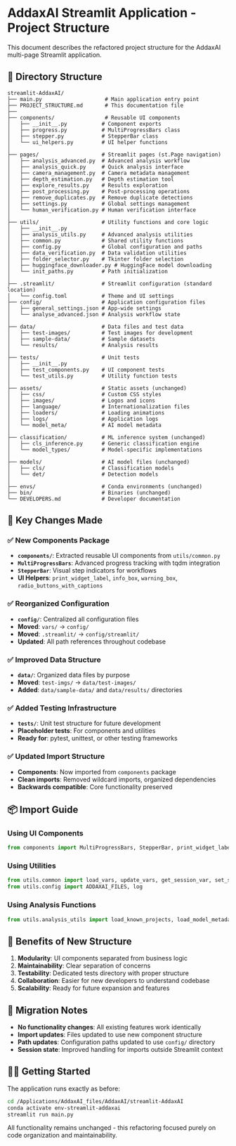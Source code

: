 # AddaxAI Streamlit Application - Project Structure

This document describes the refactored project structure for the AddaxAI multi-page Streamlit application.

## 📁 Directory Structure

```
streamlit-AddaxAI/
├── main.py                    # Main application entry point
├── PROJECT_STRUCTURE.md       # This documentation file
├── 
├── components/                # Reusable UI components
│   ├── __init__.py           # Component exports
│   ├── progress.py           # MultiProgressBars class
│   ├── stepper.py            # StepperBar class
│   └── ui_helpers.py         # UI helper functions
│
├── pages/                    # Streamlit pages (st.Page navigation)
│   ├── analysis_advanced.py  # Advanced analysis workflow
│   ├── analysis_quick.py     # Quick analysis interface
│   ├── camera_management.py  # Camera metadata management
│   ├── depth_estimation.py   # Depth estimation tool
│   ├── explore_results.py    # Results exploration
│   ├── post_processing.py    # Post-processing operations
│   ├── remove_duplicates.py  # Remove duplicate detections
│   ├── settings.py           # Global settings management
│   └── human_verification.py # Human verification interface
│
├── utils/                    # Utility functions and core logic
│   ├── __init__.py
│   ├── analysis_utils.py     # Advanced analysis utilities
│   ├── common.py             # Shared utility functions
│   ├── config.py             # Global configuration and paths
│   ├── data_verification.py  # Data validation utilities
│   ├── folder_selector.py    # Tkinter folder selection
│   ├── huggingface_downloader.py # HuggingFace model downloading
│   └── init_paths.py         # Path initialization
│
├── .streamlit/               # Streamlit configuration (standard location)
│   └── config.toml           # Theme and UI settings
├── config/                   # Application configuration files
│   ├── general_settings.json # App-wide settings
│   └── analyse_advanced.json # Analysis workflow state
│
├── data/                     # Data files and test data
│   ├── test-images/          # Test images for development
│   ├── sample-data/          # Sample datasets
│   └── results/              # Analysis results
│
├── tests/                    # Unit tests
│   ├── __init__.py
│   ├── test_components.py    # UI component tests
│   └── test_utils.py         # Utility function tests
│
├── assets/                   # Static assets (unchanged)
│   ├── css/                  # Custom CSS styles
│   ├── images/               # Logos and icons
│   ├── language/             # Internationalization files
│   ├── loaders/              # Loading animations
│   ├── logs/                 # Application logs
│   └── model_meta/           # AI model metadata
│
├── classification/           # ML inference system (unchanged)
│   ├── cls_inference.py      # Generic classification engine
│   └── model_types/          # Model-specific implementations
│
├── models/                   # AI model files (unchanged)
│   ├── cls/                  # Classification models
│   └── det/                  # Detection models
│
├── envs/                     # Conda environments (unchanged)
├── bin/                      # Binaries (unchanged)
└── DEVELOPERS.md             # Developer documentation
```

## 🔧 Key Changes Made

### ✅ New Components Package
- **`components/`**: Extracted reusable UI components from `utils/common.py`
- **`MultiProgressBars`**: Advanced progress tracking with tqdm integration
- **`StepperBar`**: Visual step indicators for workflows
- **UI Helpers**: `print_widget_label`, `info_box`, `warning_box`, `radio_buttons_with_captions`

### ✅ Reorganized Configuration
- **`config/`**: Centralized all configuration files
- **Moved**: `vars/` → `config/`
- **Moved**: `.streamlit/` → `config/streamlit/`
- **Updated**: All path references throughout codebase

### ✅ Improved Data Structure
- **`data/`**: Organized data files by purpose
- **Moved**: `test-imgs/` → `data/test-images/`
- **Added**: `data/sample-data/` and `data/results/` directories

### ✅ Added Testing Infrastructure
- **`tests/`**: Unit test structure for future development
- **Placeholder tests**: For components and utilities
- **Ready for**: pytest, unittest, or other testing frameworks

### ✅ Updated Import Structure
- **Components**: Now imported from `components` package
- **Clean imports**: Removed wildcard imports, organized dependencies
- **Backwards compatible**: Core functionality preserved

## 📦 Import Guide

### Using UI Components
```python
from components import MultiProgressBars, StepperBar, print_widget_label, info_box, warning_box
```

### Using Utilities
```python
from utils.common import load_vars, update_vars, get_session_var, set_session_var
from utils.config import ADDAXAI_FILES, log
```

### Using Analysis Functions
```python
from utils.analysis_utils import load_known_projects, load_model_metadata
```

## 🚀 Benefits of New Structure

1. **Modularity**: UI components separated from business logic
2. **Maintainability**: Clear separation of concerns
3. **Testability**: Dedicated tests directory with proper structure
4. **Collaboration**: Easier for new developers to understand codebase
5. **Scalability**: Ready for future expansion and features

## 🔄 Migration Notes

- **No functionality changes**: All existing features work identically
- **Import updates**: Files updated to use new component structure
- **Path updates**: Configuration paths updated to use `config/` directory
- **Session state**: Improved handling for imports outside Streamlit context

## 🏃‍♂️ Getting Started

The application runs exactly as before:

```bash
cd /Applications/AddaxAI_files/AddaxAI/streamlit-AddaxAI
conda activate env-streamlit-addaxai
streamlit run main.py
```

All functionality remains unchanged - this refactoring focused purely on code organization and maintainability.
